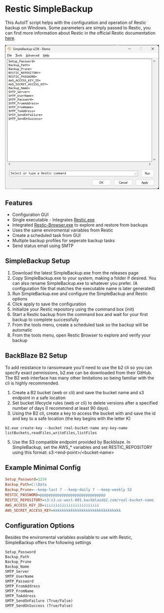 # Restic SimpleBackup
This AutoIT script helps with the configuration and operation of Restic backup on Windows. Some parameters are simply passed to Restic, you can find more information about Restic in the official Restic documentation [here](https://restic.readthedocs.io/en/stable/).

<p align="center">
  <img src="https://github.com/jmclaren7/restic-simple-backup/blob/main/extra/main-window.jpg?raw=true">
</p>

## Features
* Configuration GUI
* Single executable - Integrates [Restic.exe](https://github.com/restic/restic)
* Integrated [Restic-Browser.exe](https://github.com/emuell/restic-browser) to explore and restore from backups
* Uses the same enviromental variables from Restic
* Create a scheduled task from GUI
* Multiple backup profiles for seperate backup tasks
* Send status email using SMTP

## SimpleBackup Setup
1. Download the latest SimpleBackup.exe from the releases page
2. Copy SimpleBackup.exe to your system, making a folder if desired. You can also rename SimpleBackup.exe to whatever you prefer. (A configuration file that matches the executable name is later generated)
4. Run SimpleBackup.exe and configure the SimpleBackup and Restic options
5. Click apply to save the configuration
6. Initialize your Restic repository using the command box (init)
7. Start a Restic backup from the command box and wait for your first backup to complete successfully
8. From the tools menu, create a scheduled task so the backup will be automatic
9. From the tools menu, open Restic Browser to explore and verify your backup

## BackBlaze B2 Setup
To add resistance to ransomware you'll need to use the b2 cli so you can specify exact permissions, b2.exe can be downloaded from their GitHub. The B2 web interface has many other limitations so being familiar with the cli is highly recommended.

1. Create a B2 bucket (web or cli) and save the bucket name and s3 endpoint in a safe location
2. Set bucket lifecycle rules (web or cli) to delete versions after a specified number of days (I recommend at least 90 days).
3. Using the B2 cli, create a key to access the bucket with and save the id and key to a safe location (the key begins with the letter K)
```shell
b2.exe create-key --bucket real-bucket-name any-key-name listBuckets,readFiles,writeFiles,listFiles
```
5. Use the S3 compatible endpoint provided by Backblaze. In SimpleBackup, set the AWS_* variables and set RESTIC_REPOSITORY using this format: s3:\<end-point\>/\<bucket-name\> 

## Example Minimal Config
```ini
Setup_Password=1234
Backup_Path=C:\Data
Backup_Prune=--keep-last 7 --keep-daily 7 --keep-weekly 52
RESTIC_PASSWORD=pppppppppppppppppppppppppppppp
RESTIC_REPOSITORY=s3:s3.us-west-001.backblazeb2.com/real-bucket-name
AWS_ACCESS_KEY_ID=iiiiiiiiiiiiiiiiiiiiiiiii
AWS_SECRET_ACCESS_KEY=kkkkkkkkkkkkkkkkkkkkkkkkkkkkkkk
```


## Configuration Options
Besides the enviromental variables available to use with Restic, SimpleBackup offers the following settings
```
Setup_Password
Backup_Path
Backup_Prune
Backup_Name
SMTP_Server
SMTP_UserName
SMTP_Password
SMTP_FromAddress
SMTP_FromName
SMTP_ToAddress
SMTP_SendOnFailure (True/False)
SMTP_SendOnSuccess (True/False)
```
